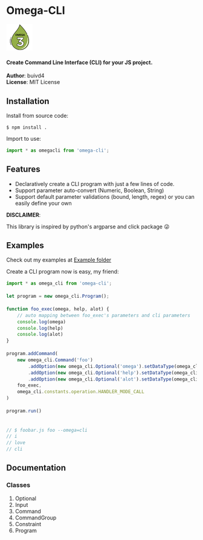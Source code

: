 # Omega-CLI

<div>
   <span>
   <img width=70 src="./doc/img/icon.png"></td>
   </span>
   <span>
    <div>
       <h4>Create Command Line Interface (CLI) for your JS project.</h4>
       <b>Author</b>: buivd4
       <br/>
       <b>License</b>: MIT License
     </div>
    </span>
</div>

## Installation
Install from source code:

```shell
$ npm install .
```

Import to use:
```javascript
import * as omegacli from 'omega-cli';

```

## Features
* Declaratively create a CLI program with just a few lines of code.
* Support parameter auto-convert (Numeric, Boolean, String)
* Support default parameter validations (bound, length, regex) or you can easily define your own

**DISCLAIMER**: 

This library is inspired by python's argparse and click package :stuck_out_tongue_winking_eye:

## Examples

Check out my examples at [Example folder](./example/)

Create a CLI program now is easy, my friend:

```javascript
import * as omega_cli from 'omega-cli';

let program = new omega_cli.Program();

function foo_exec(omega, help, alot) {
    // auto mapping between foo_exec's parameters and cli parameters
    console.log(omega)
    console.log(help)
    console.log(alot)
}

program.addCommand(
    new omega_cli.Command('foo')
        .addOption(new omega_cli.Optional('omega').setDataType(omega_cli.constants.data.STRING))
        .addOption(new omega_cli.Optional('help').setDataType(omega_cli.constants.data.STRING))
        .addOption(new omega_cli.Optional('alot').setDataType(omega_cli.constants.data.STRING)),
    foo_exec,
    omega_cli.constants.operation.HANDLER_MODE_CALL
)

program.run()


// $ foobar.js foo --omega=cli
// i
// love
// cli
```

## Documentation
### Classes
1. Optional
2. Input
3. Command
4. CommandGroup
5. Constraint
6. Program
